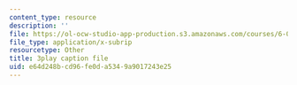 ```yaml
---
content_type: resource
description: ''
file: https://ol-ocw-studio-app-production.s3.amazonaws.com/courses/6-006-introduction-to-algorithms-fall-2011/e64d248bcd96fe0da5349a9017243e25_B7hVxCmfPtM.srt
file_type: application/x-subrip
resourcetype: Other
title: 3play caption file
uid: e64d248b-cd96-fe0d-a534-9a9017243e25
---
```


